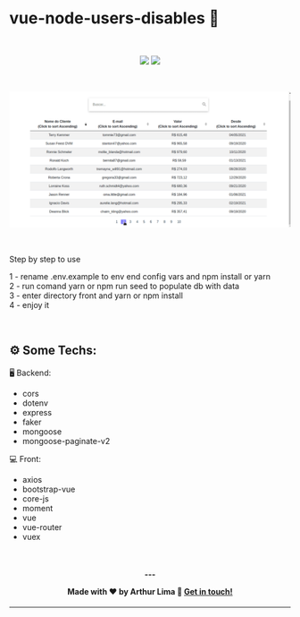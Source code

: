 # vue-node-users-disables 👥

<br/>

<p align="center">

  <a alt="Arthur Lima Linkedin" href="https://www.linkedin.com/in/arthur-lima-294ab0103/">
    <img src="https://img.shields.io/badge/LinkedIn-Arthur-blue?logo=linkedin"/></a>

  <a alt="Arthur Lima GitHub" href="https://github.com/thurdelima">
  <img src="https://img.shields.io/badge/GitHub-thurdelima-lightgrey?logo=github"/></a>


</p>


<br/>



![alt text](https://raw.githubusercontent.com/thurdelima/vue-node-users-disables/master/mazza_quest.gif)

<br/>

Step by step to use

1 - rename .env.example to env end config vars and npm install or yarn <br/>
2 - run comand yarn or npm run seed to populate db with data <br/>
3 - enter directory front and yarn or npm install <br/>
4 - enjoy it

<br/>

##  ⚙️ Some Techs:

 🖥️  Backend:

- cors
- dotenv
- express
- faker
- mongoose
- mongoose-paginate-v2


 💻  Front:

- axios
- bootstrap-vue
- core-js
- moment
- vue
- vue-router
- vuex

<br/>

<h4 align="center">
  ---

Made with ♥   by Arthur Lima :wave: [Get in touch!](https://www.linkedin.com/in/arthur-lima-294ab0103/)
</h4>

---
